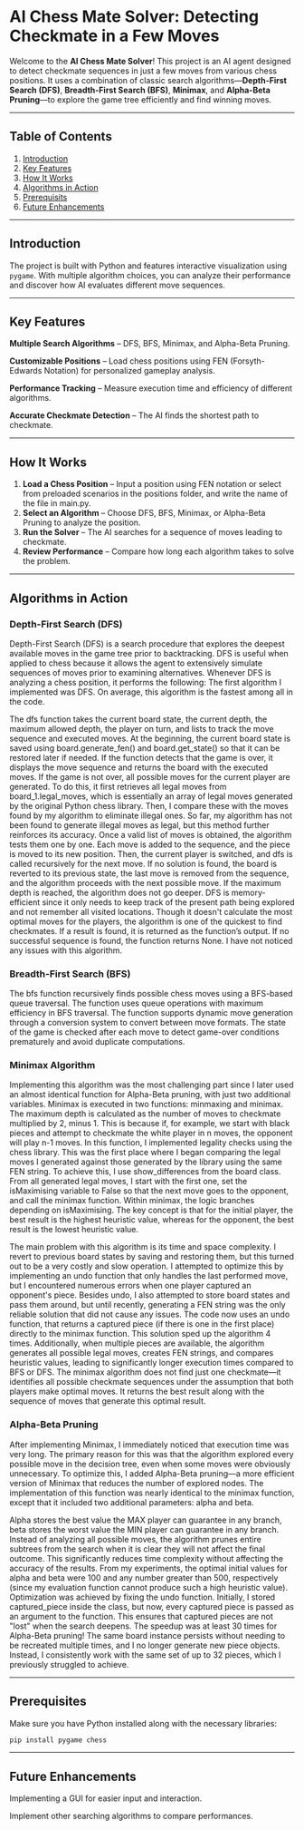 # AI Chess Mate Solver: Detecting Checkmate in a Few Moves

Welcome to the **AI Chess Mate Solver**!
This project is an AI agent designed to detect checkmate sequences in just a few moves from various chess positions. It uses a combination of classic search algorithms—**Depth-First Search (DFS)**, **Breadth-First Search (BFS)**, **Minimax**, and **Alpha-Beta Pruning**—to explore the game tree efficiently and find winning moves.

---

## Table of Contents

1. [Introduction](#-introduction)
2. [Key Features](#-key-features)
3. [How It Works](#-how-it-works)
4. [Algorithms in Action](#-algorithms-in-action)
5. [Prerequisits](#-installation--setup)
6. [Future Enhancements](#-future-enhancements)

---

## Introduction

The project is built with Python and features interactive visualization using `pygame`. With multiple algorithm choices, you can analyze their performance and discover how AI evaluates different move sequences.

---

## Key Features

**Multiple Search Algorithms** – DFS, BFS, Minimax, and Alpha-Beta Pruning.

**Customizable Positions** – Load chess positions using FEN (Forsyth-Edwards Notation) for personalized gameplay analysis.

**Performance Tracking** – Measure execution time and efficiency of different algorithms.

**Accurate Checkmate Detection** – The AI finds the shortest path to checkmate.

---

## How It Works

1. **Load a Chess Position** – Input a position using FEN notation or select from preloaded scenarios in the positions folder, and write the name of the file in main.py.
2. **Select an Algorithm** – Choose DFS, BFS, Minimax, or Alpha-Beta Pruning to analyze the position.
3. **Run the Solver** – The AI searches for a sequence of moves leading to checkmate.
4. **Review Performance** – Compare how long each algorithm takes to solve the problem.

---

## Algorithms in Action

### Depth-First Search (DFS)

Depth-First Search (DFS) is a search procedure that explores the deepest available moves in the game tree prior to backtracking. DFS is useful when applied to chess because it allows the agent to extensively simulate sequences of moves prior to examining alternatives.
Whenever DFS is analyzing a chess position, it performs the following:
The first algorithm I implemented was DFS. On average, this algorithm is the fastest among all in the code.

The dfs function takes the current board state, the current depth, the maximum allowed depth, the player on turn, and lists to track the move sequence and executed moves.
At the beginning, the current board state is saved using board.generate_fen() and board.get_state() so that it can be restored later if needed. If the function detects that the game is over, it displays the move sequence and returns the board with the executed moves.
If the game is not over, all possible moves for the current player are generated. To do this, it first retrieves all legal moves from board_1.legal_moves, which is essentially an array of legal moves generated by the original Python chess library. Then, I compare these with the moves found by my algorithm to eliminate illegal ones. So far, my algorithm has not been found to generate illegal moves as legal, but this method further reinforces its accuracy.
Once a valid list of moves is obtained, the algorithm tests them one by one. Each move is added to the sequence, and the piece is moved to its new position. Then, the current player is switched, and dfs is called recursively for the next move.
If no solution is found, the board is reverted to its previous state, the last move is removed from the sequence, and the algorithm proceeds with the next possible move. If the maximum depth is reached, the algorithm does not go deeper.
DFS is memory-efficient since it only needs to keep track of the present path being explored and not remember all visited locations. Though it doesn't calculate the most optimal moves for the players, the algorithm is one of the quickest to find checkmates.
If a result is found, it is returned as the function’s output. If no successful sequence is found, the function returns None.
I have not noticed any issues with this algorithm.


### Breadth-First Search (BFS)

The bfs function recursively finds possible chess moves using a BFS-based queue traversal. The function uses queue operations with maximum efficiency in BFS traversal. The function supports dynamic move generation through a conversion system to convert between move formats. The state of the game is checked after each move to detect game-over conditions prematurely and avoid duplicate computations.

### Minimax Algorithm

Implementing this algorithm was the most challenging part since I later used an almost identical function for Alpha-Beta pruning, with just two additional variables.
Minimax is executed in two functions: minmaxing and minimax. The maximum depth is calculated as the number of moves to checkmate multiplied by 2, minus 1. This is because if, for example, we start with black pieces and attempt to checkmate the white player in n moves, the opponent will play n-1 moves.
In this function, I implemented legality checks using the chess library. This was the first place where I began comparing the legal moves I generated against those generated by the library using the same FEN string. To achieve this, I use show_differences from the board class.
From all generated legal moves, I start with the first one, set the isMaximising variable to False so that the next move goes to the opponent, and call the minimax function. Within minimax, the logic branches depending on isMaximising. The key concept is that for the initial player, the best result is the highest heuristic value, whereas for the opponent, the best result is the lowest heuristic value.

The main problem with this algorithm is its time and space complexity. I revert to previous board states by saving and restoring them, but this turned out to be a very costly and slow operation. I attempted to optimize this by implementing an undo function that only handles the last performed move, but I encountered numerous errors when one player captured an opponent's piece.
Besides undo, I also attempted to store board states and pass them around, but until recently, generating a FEN string was the only reliable solution that did not cause any issues. The code now uses an undo function, that returns a captured piece (if there is one in the first place) directly to the minimax function. This solution sped up the algorithm 4 times.
Additionally, when multiple pieces are available, the algorithm generates all possible legal moves, creates FEN strings, and compares heuristic values, leading to significantly longer execution times compared to BFS or DFS. The minimax algorithm does not find just one checkmate—it identifies all possible checkmate sequences under the assumption that both players make optimal moves. It returns the best result along with the sequence of moves that generate this optimal result.

### Alpha-Beta Pruning

After implementing Minimax, I immediately noticed that execution time was very long. The primary reason for this was that the algorithm explored every possible move in the decision tree, even when some moves were obviously unnecessary. To optimize this, I added Alpha-Beta pruning—a more efficient version of Minimax that reduces the number of explored nodes. The implementation of this function was nearly identical to the minimax function, except that it included two additional parameters: alpha and beta.

Alpha stores the best value the MAX player can guarantee in any branch, beta stores the worst value the MIN player can guarantee in any branch. Instead of analyzing all possible moves, the algorithm prunes entire subtrees from the search when it is clear they will not affect the final outcome. This significantly reduces time complexity without affecting the accuracy of the results. From my experiments, the optimal initial values for alpha and beta were 100 and any number greater than 500, respectively (since my evaluation function cannot produce such a high heuristic value).
Optimization was achieved by fixing the undo function. Initially, I stored captured_piece inside the class, but now, every captured piece is passed as an argument to the function. This ensures that captured pieces are not "lost" when the search deepens.
The speedup was at least 30 times for Alpha-Beta pruning! The same board instance persists without needing to be recreated multiple times, and I no longer generate new piece objects. Instead, I consistently work with the same set of up to 32 pieces, which I previously struggled to achieve.

---

## Prerequisites

Make sure you have Python installed along with the necessary libraries:

```bash
pip install pygame chess
```

---

## Future Enhancements

Implementing a GUI for easier input and interaction.

Implement other searching algorithms to compare performances.
